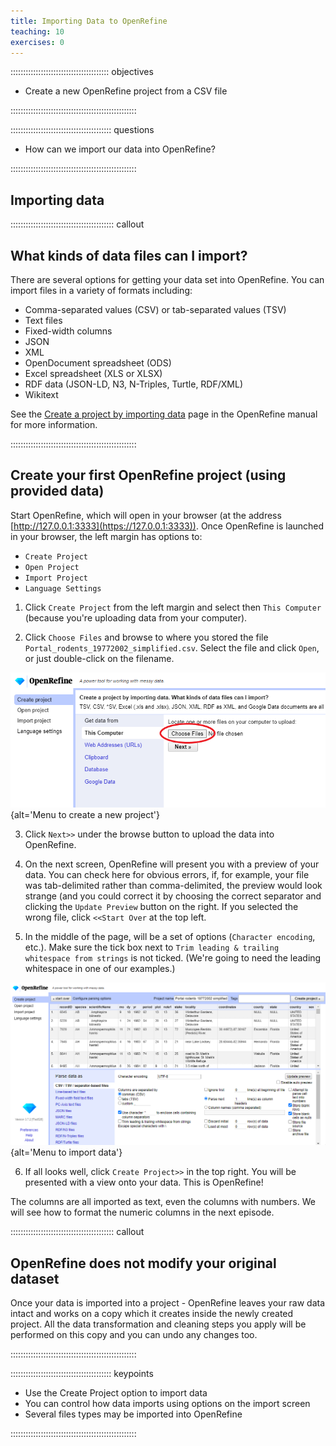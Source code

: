 ```yaml
---
title: Importing Data to OpenRefine
teaching: 10
exercises: 0
---
```


::::::::::::::::::::::::::::::::::::::: objectives

- Create a new OpenRefine project from a CSV file

::::::::::::::::::::::::::::::::::::::::::::::::::

:::::::::::::::::::::::::::::::::::::::: questions

- How can we import our data into OpenRefine?

::::::::::::::::::::::::::::::::::::::::::::::::::

## Importing data

:::::::::::::::::::::::::::::::::::::::::  callout

## What kinds of data files can I import?

There are several options for getting your data set into OpenRefine. You can import files in a variety of formats including:

- Comma-separated values (CSV) or tab-separated values (TSV)
- Text files
- Fixed-width columns
- JSON
- XML
- OpenDocument spreadsheet (ODS)
- Excel spreadsheet (XLS or XLSX)
- RDF data (JSON-LD, N3, N-Triples, Turtle, RDF/XML)
- Wikitext

See the [Create a project by importing data](https://docs.openrefine.org/manual/starting#create-a-project-by-importing-data) page in the OpenRefine manual for more information.


::::::::::::::::::::::::::::::::::::::::::::::::::

## Create your first OpenRefine project (using provided data)

Start OpenRefine, which will open in your browser (at the address [http://127.0.0.1:3333](https://127.0.0.1:3333)). Once OpenRefine is launched in your
browser, the left margin has options to:

- `Create Project`
- `Open Project`
- `Import Project`
- `Language Settings`

1. Click `Create Project` from the left margin and select then `This Computer` (because you're uploading data from your computer).

2. Click `Choose Files` and browse to where you stored the file `Portal_rodents_19772002_simplified.csv`. Select the
  file and click `Open`, or just double-click on the filename.
  
  ![](fig/or372-create-project.png){alt='Menu to create a new project'}

3. Click `Next>>` under the browse button to upload the data into OpenRefine.

4. On the next screen, OpenRefine will present you with a preview of your data. You can check here for obvious errors, if, for example, your file was tab-delimited rather than comma-delimited, the preview would look strange (and you could correct it by choosing the correct separator and clicking the `Update Preview` button on the right. If you selected the wrong file, click `<<Start Over` at the top left.

5. In the middle of the page, will be a set of options (`Character encoding`, etc.). Make sure the tick box next to `Trim leading & trailing whitespace from strings` is not ticked. (We're going to need the leading whitespace in one of our examples.)
  
  ![](fig/or372-data-import.png){alt='Menu to import data'}

6. If all looks well, click `Create Project>>` in the top right. You will be presented with a view onto your data. This is OpenRefine!

The columns are all imported as text, even the columns with numbers. We will see how to format the numeric columns in the next episode.

:::::::::::::::::::::::::::::::::::::::::  callout

## OpenRefine does not modify your original dataset

Once your data is imported into a project - OpenRefine leaves your raw data intact and works on a copy which it creates
inside the newly created project. All the data transformation and cleaning steps you apply will be performed on this copy
and you can undo any changes too.


::::::::::::::::::::::::::::::::::::::::::::::::::

:::::::::::::::::::::::::::::::::::::::: keypoints

- Use the Create Project option to import data
- You can control how data imports using options on the import screen
- Several files types may be imported into OpenRefine

::::::::::::::::::::::::::::::::::::::::::::::::::


